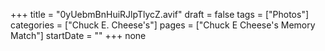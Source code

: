 +++
title = "0yUebmBnHuiRJlpTlycZ.avif"
draft = false
tags = ["Photos"]
categories = ["Chuck E. Cheese's"]
pages = ["Chuck E Cheese's Memory Match"]
startDate = ""
+++
none

